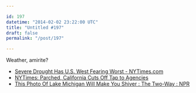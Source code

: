 ```yaml
---

id: 197
datetime: "2014-02-02 23:22:00 UTC"
title: "Untitled #197"
draft: false
permalink: "/post/197"

---
```


Weather, amirite? 

 
 * [Severe Drought Has U.S. West Fearing Worst - NYTimes.com](https://web.archive.org/web/20220115152645/https://www.nytimes.com/2014/02/02/us/severe-drought-has-us-west-fearing-worst.html?_r=0)
 * [NYTimes: Parched, California Cuts Off Tap to Agencies](http://nyti.ms/1gyHEBk)
 * [This Photo Of Lake Michigan Will Make You Shiver : The Two-Way : NPR](http://www.npr.org/blogs/thetwo-way/2014/01/30/268871528/this-photo-of-lake-michigan-will-make-you-shiver)



